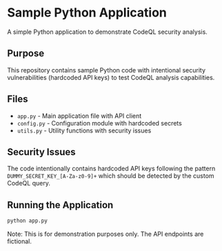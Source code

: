# Sample Python Application

A simple Python application to demonstrate CodeQL security analysis.

## Purpose

This repository contains sample Python code with intentional security vulnerabilities (hardcoded API keys) to test CodeQL analysis capabilities.

## Files

- `app.py` - Main application file with API client
- `config.py` - Configuration module with hardcoded secrets
- `utils.py` - Utility functions with security issues

## Security Issues

The code intentionally contains hardcoded API keys following the pattern `DUMMY_SECRET_KEY_[A-Za-z0-9]+` which should be detected by the custom CodeQL query.

## Running the Application

```bash
python app.py
```

Note: This is for demonstration purposes only. The API endpoints are fictional.
